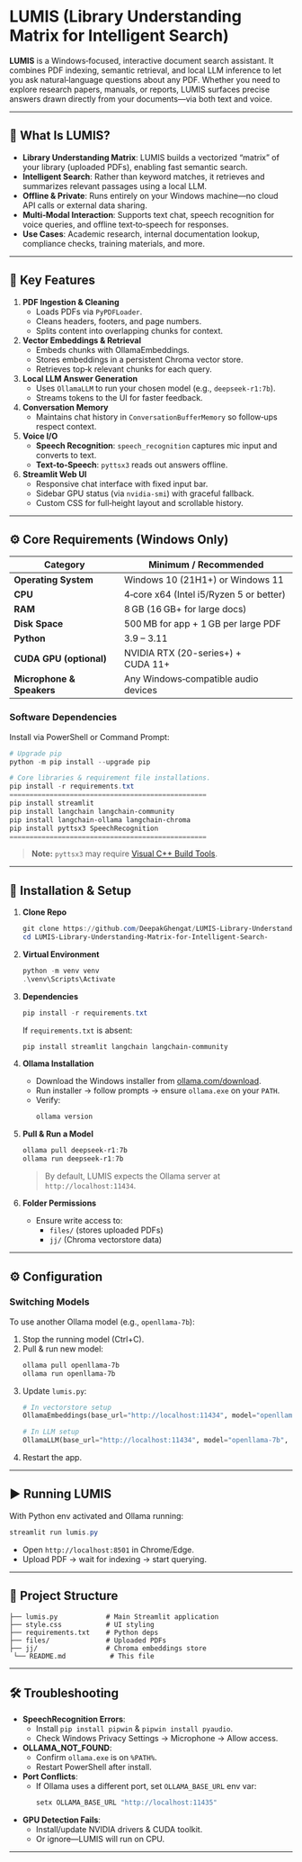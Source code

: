# LUMIS (Library Understanding Matrix for Intelligent Search)

**LUMIS** is a Windows‑focused, interactive document search assistant. It combines PDF indexing, semantic retrieval, and local LLM inference to let you ask natural‑language questions about any PDF. Whether you need to explore research papers, manuals, or reports, LUMIS surfaces precise answers drawn directly from your documents—via both text and voice.

---

## 📝 What Is LUMIS?

- **Library Understanding Matrix**: LUMIS builds a vectorized “matrix” of your library (uploaded PDFs), enabling fast semantic search.
- **Intelligent Search**: Rather than keyword matches, it retrieves and summarizes relevant passages using a local LLM.
- **Offline & Private**: Runs entirely on your Windows machine—no cloud API calls or external data sharing.
- **Multi‑Modal Interaction**: Supports text chat, speech recognition for voice queries, and offline text‑to‑speech for responses.
- **Use Cases**: Academic research, internal documentation lookup, compliance checks, training materials, and more.

---

## 🚀 Key Features

1. **PDF Ingestion & Cleaning**
   - Loads PDFs via `PyPDFLoader`.
   - Cleans headers, footers, and page numbers.
   - Splits content into overlapping chunks for context.
2. **Vector Embeddings & Retrieval**
   - Embeds chunks with OllamaEmbeddings.
   - Stores embeddings in a persistent Chroma vector store.
   - Retrieves top‑k relevant chunks for each query.
3. **Local LLM Answer Generation**
   - Uses `OllamaLLM` to run your chosen model (e.g., `deepseek-r1:7b`).
   - Streams tokens to the UI for faster feedback.
4. **Conversation Memory**
   - Maintains chat history in `ConversationBufferMemory` so follow‑ups respect context.
5. **Voice I/O**
   - **Speech Recognition**: `speech_recognition` captures mic input and converts to text.
   - **Text‑to‑Speech**: `pyttsx3` reads out answers offline.
6. **Streamlit Web UI**
   - Responsive chat interface with fixed input bar.
   - Sidebar GPU status (via `nvidia-smi`) with graceful fallback.
   - Custom CSS for full‑height layout and scrollable history.

---

## ⚙️ Core Requirements (Windows Only)

| Category                  | Minimum / Recommended                    |
|---------------------------|------------------------------------------|
| **Operating System**      | Windows 10 (21H1+) or Windows 11          |
| **CPU**                   | 4‑core x64 (Intel i5/Ryzen 5 or better)   |
| **RAM**                   | 8 GB (16 GB+ for large docs)              |
| **Disk Space**            | 500 MB for app + 1 GB per large PDF       |
| **Python**                | 3.9 – 3.11                                |
| **CUDA GPU (optional)**   | NVIDIA RTX (20-series+) + CUDA 11+        |
| **Microphone & Speakers** | Any Windows‑compatible audio devices      |

### Software Dependencies
Install via PowerShell or Command Prompt:
```powershell
# Upgrade pip
python -m pip install --upgrade pip

# Core libraries & requirement file installations.
pip install -r requirements.txt
=================================================
pip install streamlit
pip install langchain langchain-community
pip install langchain-ollama langchain-chroma
pip install pyttsx3 SpeechRecognition
=================================================
```
> **Note:** `pyttsx3` may require [Visual C++ Build Tools](https://visualstudio.microsoft.com/visual-cpp-build-tools/).

---

## 🔧 Installation & Setup

1. **Clone Repo**
   ```powershell
   git clone https://github.com/DeepakGhengat/LUMIS-Library-Understanding-Matrix-for-Intelligent-Search-
   cd LUMIS-Library-Understanding-Matrix-for-Intelligent-Search-
   ```

2. **Virtual Environment**
   ```powershell
   python -m venv venv
   .\venv\Scripts\Activate
   ```

3. **Dependencies**
   ```powershell
   pip install -r requirements.txt
   ```
   If `requirements.txt` is absent:
   ```powershell
   pip install streamlit langchain langchain-community                langchain-ollama langchain-chroma                pyttsx3 SpeechRecognition
   ```

4. **Ollama Installation**
   - Download the Windows installer from [ollama.com/download](https://ollama.com/download).
   - Run installer → follow prompts → ensure `ollama.exe` on your `PATH`.
   - Verify:
     ```powershell
     ollama version
     ```

5. **Pull & Run a Model**
   ```powershell
   ollama pull deepseek-r1:7b
   ollama run deepseek-r1:7b
   ```
   > By default, LUMIS expects the Ollama server at `http://localhost:11434`.

6. **Folder Permissions**
   - Ensure write access to:
     - `files/` (stores uploaded PDFs)
     - `jj/` (Chroma vectorstore data)

---

## ⚙️ Configuration

### Switching Models
To use another Ollama model (e.g., `openllama-7b`):
1. Stop the running model (Ctrl+C).
2. Pull & run new model:
   ```powershell
   ollama pull openllama-7b
   ollama run openllama-7b
   ```
3. Update `lumis.py`:
   ```python
   # In vectorstore setup
   OllamaEmbeddings(base_url="http://localhost:11434", model="openllama-7b")

   # In LLM setup
   OllamaLLM(base_url="http://localhost:11434", model="openllama-7b", ...)
   ```
4. Restart the app.

---

## ▶️ Running LUMIS

With Python env activated and Ollama running:
```powershell
streamlit run lumis.py
```
- Open `http://localhost:8501` in Chrome/Edge.
- Upload PDF → wait for indexing → start querying.

---

## 📂 Project Structure
```
├── lumis.py            # Main Streamlit application
├── style.css           # UI styling
├── requirements.txt    # Python deps
├── files/              # Uploaded PDFs
├── jj/                 # Chroma embeddings store
 └── README.md           # This file
```

---

## 🛠️ Troubleshooting

- **SpeechRecognition Errors**: 
  - Install `pip install pipwin` & `pipwin install pyaudio`.
  - Check Windows Privacy Settings → Microphone → Allow access.
- **OLLAMA_NOT_FOUND**: 
  - Confirm `ollama.exe` is on `%PATH%`.
  - Restart PowerShell after install.
- **Port Conflicts**:
  - If Ollama uses a different port, set `OLLAMA_BASE_URL` env var:
    ```powershell
    setx OLLAMA_BASE_URL "http://localhost:11435"
    ```
- **GPU Detection Fails**:
  - Install/update NVIDIA drivers & CUDA toolkit.
  - Or ignore—LUMIS will run on CPU.

---
